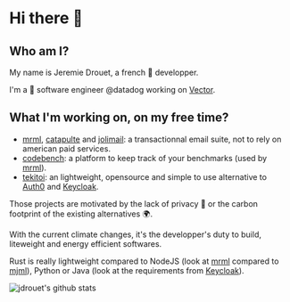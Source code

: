 # Hi there 👋

## Who am I?

My name is Jeremie Drouet, a french 🥖 developper.

I'm a 🦀 software engineer @datadog working on [Vector](https://github.com/timberio/vector/).

## What I'm working on, on my free time?

- [mrml](https://github.com/jdrouet/mrml), [catapulte](https://github.com/jdrouet/catapulte) and [jolimail](https://github.com/jdrouet/jolimail): a transactionnal email suite, not to rely on american paid services.
- [codebench](https://www.codebench.cloud/): a platform to keep track of your benchmarks (used by [mrml](https://github.com/jdrouet/mrml)).
- [tekitoi](https://github.com/jdrouet/tekitoi): an lightweight, opensource and simple to use alternative to [Auth0](https://auth0.com/) and [Keycloak](https://github.com/keycloak/keycloak).

Those projects are motivated by the lack of privacy 👀 or the carbon footprint of the existing alternatives 🌍.

With the current climate changes, it's the developper's duty to build, liteweight and energy efficient softwares.

Rust is really lightweight compared to NodeJS (look at [mrml](https://github.com/jdrouet/mrml) compared to [mjml](https://mjml.io)), Python or Java (look at the requirements from [Keycloak](https://github.com/keycloak/keycloak)).

![jdrouet's github stats](https://github-readme-stats.vercel.app/api?username=jdrouet&count_private=true&show_icons=true&theme=tokyonight&include_all_commits=true)
